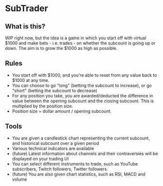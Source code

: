 # SubTrader

## What is this?

WIP right now, but the idea is a game in which you start off with virtual $1000 and make bets - i.e. trades - on whether the subcount is going up or down.
The aim is to grow the $1000 as high as possible.

## Rules

- You start off with $1000, and you're able to reset from any value back to $1000 at any time.
- You can choose to go "long" (betting the subcount to increase), or go "short" (betting the subcount to decrease)
- For any position you take, you are awarded/deducted the difference in value between the opening subcount and the closing subcount. This is multiplied by the position size.
- Position size = dollar amount / opening subcount.

## Tools

- You are given a candlestick chart representing the current subcount, and historical subcount over a given period
- Various technical indicators are available
- (future) Latest information about channels and their contraversies will be displayed on your trading UI
- You can select different instruments to trade, such as YouTube subscribers, Twitch followers, Twitter followers.
- (future) You are also given chart statistics, such as RSI, MACD and volume
